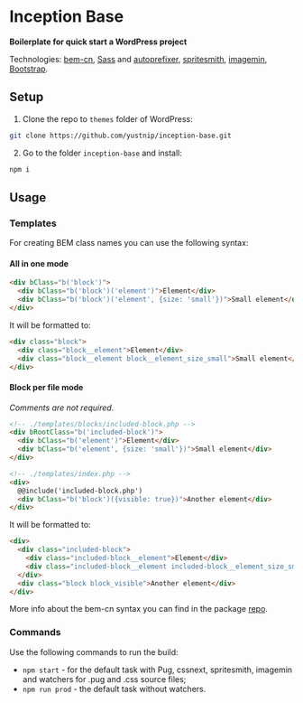 # Inception Base
**Boilerplate for quick start a WordPress project**

Technologies: [bem-cn](https://github.com/albburtsev/bem-cn), [Sass](http://sass-lang.com/) and [autoprefixer](https://github.com/postcss/autoprefixer), [spritesmith](https://github.com/Ensighten/spritesmith), [imagemin](https://github.com/imagemin/imagemin), [Bootstrap](http://getbootstrap.com/).

## Setup
1. Clone the repo to `themes` folder of WordPress:
  ```sh
  git clone https://github.com/yustnip/inception-base.git
  ```

2. Go to the folder `inception-base` and install:
  ```sh
  npm i
  ```

## Usage

### Templates
For creating BEM class names you can use the following syntax:

#### All in one mode

```html
<div bClass="b('block')">
  <div bClass="b('block')('element')">Element</div>
  <div bClass="b('block')('element', {size: 'small'})">Small element</div>
</div>
```

It will be formatted to:

```html
<div class="block">
  <div class="block__element">Element</div>
  <div class="block__element block__element_size_small">Small element</div>
</div>
```

#### Block per file mode

*Comments are not required.*

```html
<!-- ./templates/blocks/included-block.php -->
<div bRootClass="b('included-block')">
  <div bClass="b('element')">Element</div>
  <div bClass="b('element', {size: 'small'})">Small element</div>
</div>

<!-- ./templates/index.php -->
<div>
  @@include('included-block.php')
  <div bClass="b('block')({visible: true})">Another element</div>
</div>
```

It will be formatted to:

```html
<div>
  <div class="included-block">
    <div class="included-block__element">Element</div>
    <div class="included-block__element included-block__element_size_small">Small element</div>
  </div>
  <div class="block block_visible">Another element</div>
</div>
```

More info about the bem-cn syntax you can find in the package [repo](https://github.com/albburtsev/bem-cn).

### Commands
Use the following commands to run the build:

* `npm start` - for the default task with Pug, cssnext, spritesmith, imagemin and watchers for .pug and .css source files;
* `npm run prod` - the default task without watchers.